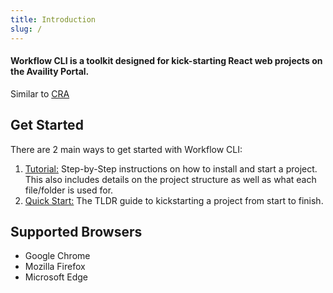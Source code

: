 ```yaml
---
title: Introduction
slug: /
---
```


#### Workflow CLI is a toolkit designed for kick-starting React web projects on the Availity Portal.

Similar to [CRA](https://reactjs.org/docs/create-a-new-react-app.html)

## Get Started

There are 2 main ways to get started with Workflow CLI:

1. [Tutorial:](/tutorial/index) Step-by-Step instructions on how to install and start a project. This also includes details on the project structure as well as what each file/folder is used for.
2. [Quick Start:](/quick-start/) The TLDR guide to kickstarting a project from start to finish.

<!-- :::note
If you can't find what you are looking for on any of the left sub menus try out the `search bar` at the top of every page that leverages [Algolia](https://www.algolia.com/) to provide lightning fast searches across all of our docs.
::: -->

## Supported Browsers

- Google Chrome
- Mozilla Firefox
- Microsoft Edge
